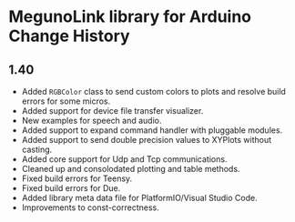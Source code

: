 MegunoLink library for Arduino Change History
=============================================

1.40
----
* Added `RGBColor` class to send custom colors to plots and resolve build errors for some micros. 
* Added support for device file transfer visualizer. 
* New examples for speech and audio.
* Added support to expand command handler with pluggable modules. 
* Added support to send double precision values to XYPlots without casting. 
* Added core support for Udp and Tcp communications. 
* Cleaned up and consolodated plotting and table methods. 
* Fixed build errors for Teensy. 
* Fixed build errors for Due.
* Added library meta data file for PlatformIO/Visual Studio Code.
* Improvements to const-correctness. 
